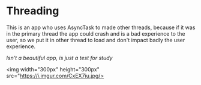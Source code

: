 # Threading

This is an app who uses AsyncTask to made other threads, because if it was in the primary thread the app could crash and is a bad experience to the user, so we put it in other thread to load and don't impact badly the user experience.

*Isn't a beautiful app, is just a test for study*

<img width="300px" height="300px" src="https://i.imgur.com/CxEX7iu.jpg/>


